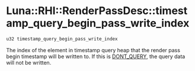 # Luna::RHI::RenderPassDesc::timestamp_query_begin_pass_write_index

```c++
u32 timestamp_query_begin_pass_write_index
```

The index of the element in timestamp query heap that the render pass begin timestamp will be written to. If this is [DONT_QUERY](group___r_h_i_1ga2d53aab2964919c53d15e5769fb6dd63.md), the query data will not be written. 

